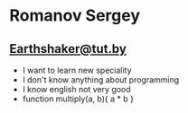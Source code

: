 # Romanov Sergey
## Earthshaker@tut.by
* I want to learn new speciality
* I don't know anything about programming
* I know english not very good
* function multiply(a, b){
  a * b
}
